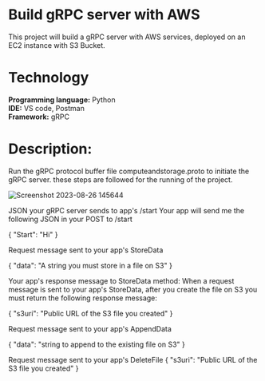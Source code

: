 # Build gRPC server with AWS

This project will build a gRPC server with AWS services, deployed on an EC2 instance with S3 Bucket.


# Technology

**Programming language:** Python<br />
**IDE:** VS code, Postman<br />
**Framework:** gRPC<br />


# Description:

Run the gRPC protocol buffer file computeandstorage.proto to initiate the gRPC server.
 these steps are followed for the running of the project.
 
![Screenshot 2023-08-26 145644](https://github.com/akshitpatel3189/cloudProject/assets/65401508/a44013f7-f2b0-4c92-a861-47b239a1c783)
 
 JSON your gRPC server sends to app's /start
Your app will send me the following JSON in your POST to /start

{
	"Start": "Hi"
}

Request message sent to your app's StoreData

{
	"data": "A string you must store in a file on S3"
}

Your app's response message to StoreData method:
When a request message is sent to your app's StoreData, after you create the file on S3 you must return the following response message:

{
	"s3uri": "Public URL of the S3 file you created"
}

Request message sent to your app's AppendData

{
	"data": "string to append to the existing file on S3"
}

Request message sent to your app's DeleteFile
{
	"s3uri": "Public URL of the S3 file you created"
}
